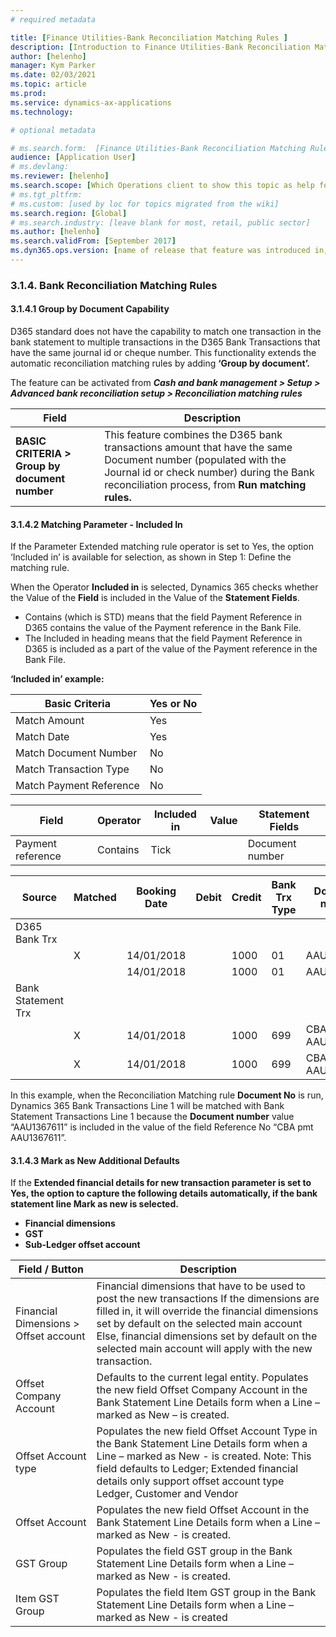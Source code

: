```yaml
---
# required metadata

title: [Finance Utilities-Bank Reconciliation Matching Rules ]
description: [Introduction to Finance Utilities-Bank Reconciliation Matching Rules]
author: [helenho]
manager: Kym Parker
ms.date: 02/03/2021
ms.topic: article
ms.prod: 
ms.service: dynamics-ax-applications
ms.technology: 

# optional metadata

# ms.search.form:  [Finance Utilities-Bank Reconciliation Matching Rules ]
audience: [Application User]
# ms.devlang: 
ms.reviewer: [helenho]
ms.search.scope: [Which Operations client to show this topic as help for, to be set by content strategist, see list here: https://microsoft.sharepoint.com/teams/DynDoc/_layouts/15/WopiFrame.aspx?sourcedoc={23419e1c-eb64-42e9-aa9b-79875b428718}&action=edit&wd=target%28Core%20Dynamics%20AX%20CP%20requirements%2Eone%7C4CC185C0%2DEFAA%2D42CD%2D94B9%2D8F2A45E7F61A%2FVersions%20list%20for%20docs%20topics%7CC14BE630%2D5151%2D49D6%2D8305%2D554B5084593C%2F%29]
# ms.tgt_pltfrm: 
# ms.custom: [used by loc for topics migrated from the wiki]
ms.search.region: [Global]
# ms.search.industry: [leave blank for most, retail, public sector]
ms.author: [helenho]
ms.search.validFrom: [September 2017]
ms.dyn365.ops.version: [name of release that feature was introduced in, see list here: https://microsoft.sharepoint.com/teams/DynDoc/_layouts/15/WopiFrame.aspx?sourcedoc={23419e1c-eb64-42e9-aa9b-79875b428718}&action=edit&wd=target%28Core%20Dynamics%20AX%20CP%20requirements%2Eone%7C4CC185C0%2DEFAA%2D42CD%2D94B9%2D8F2A45E7F61A%2FVersions%20list%20for%20docs%20topics%7CC14BE630%2D5151%2D49D6%2D8305%2D554B5084593C%2F%29]
---
```


### 3.1.4. Bank Reconciliation Matching Rules
#### 3.1.4.1	Group by Document Capability

D365 standard does not have the capability to match one transaction in the bank statement to multiple transactions in the D365 Bank Transactions that have the same journal id or cheque number. This functionality extends the automatic reconciliation matching rules by adding <b> ‘Group by document’. </b>

The feature can be activated from ***Cash and bank management > Setup > Advanced bank reconciliation setup > Reconciliation matching rules***

| Field | Description |
|-|-|
| **BASIC CRITERIA > Group by document number** | This feature combines the D365 bank transactions amount that have the same Document number (populated with the Journal id or check number) during the Bank reconciliation process, from **Run matching rules.** |

#### 3.1.4.2 Matching Parameter - Included In
If the Parameter Extended matching rule operator is set to Yes, the option ‘Included in’ is available for selection, as shown in Step 1: Define the matching rule. 

When the Operator **Included in** is selected, Dynamics 365 checks whether the Value of the **Field** is included in the Value of the **Statement Fields**.

-	Contains (which is STD) means that the field Payment Reference in D365 contains the value of the Payment reference in the Bank File.
-	The Included in heading means that the field Payment Reference in D365 is included as a part of the value of the Payment reference in the Bank File.

**‘Included in’ example:**

|    Basic Criteria   |    Yes or No   |
|-|-|
|   Match Amount  |  Yes  |
|   Match Date  |  Yes  |
|   Match Document Number  |  No  |
|   Match Transaction Type  |  No  |
|   Match Payment Reference |  No  |

|    Field   |    Operator   |    Included in   |    Value   |    Statement Fields   |
|-|-|-|-|-|
|   Payment reference  |  Contains  |  Tick  |    |  Document number  |

|    Source   |   Matched   |   Booking Date   |   Debit   |   Credit   |   Bank Trx Type   |   Document number    |
|-|-|-|-|-|-|-|
|   D365 Bank Trx  |  |  |  |  |  |  |
|    |  X  |  14/01/2018  |   |  1000  |  01  |  AAU1367611  |
|    |    |  14/01/2018  |   |  1000  |  01  |  AAU1367612  |
|   Bank Statement Trx  |  |  |  |  |  |  |
|    |  X  |  14/01/2018  |   |  1000  |  699  |  CBA pmt AAU1367611   |
|    |  X  |  14/01/2018  |   |  1000  |  699  |  CBA pmt AAU1367613   |

In this example, when the Reconciliation Matching rule **Document No** is run, Dynamics 365 Bank Transactions Line 1 will be matched with Bank Statement Transactions Line 1 because the **Document number** value “AAU1367611” is included in the value of the field Reference No “CBA pmt AAU1367611”.

#### 3.1.4.3 Mark as New Additional Defaults

If the **Extended financial details for new transaction </b> parameter is set to Yes, the option to capture the following details automatically, if the bank statement line <b> Mark as new** is selected.
-	Financial dimensions 
-	GST
-	Sub-Ledger offset account

|    Field / Button   |    Description   |
|-|-|
|   Financial Dimensions > Offset account   |      Financial dimensions that have to be used to post the new transactions                  If the dimensions are filled in, it will override the financial dimensions set by default on the selected main account                  Else, financial dimensions set by default on the selected main account will apply with the new transaction.           |
|   Offset Company Account   |    Defaults to the current legal entity.                  Populates the new field Offset Company Account in the Bank Statement Line Details form when a Line – marked as New – is created.           |
|   Offset Account type   |      Populates the new field Offset Account Type in the Bank Statement Line Details form when a Line – marked as New - is created.                  Note: This field defaults to Ledger; Extended financial details only support offset account type Ledger, Customer and Vendor          |
|   Offset Account   |  Populates the new field Offset Account in the Bank Statement Line Details form when a Line – marked as New - is created.   |
|   GST Group   |  Populates the field GST group in the Bank Statement Line Details form when a Line – marked as New - is created.   |
|   Item GST Group    |  Populates the field Item GST group in the Bank Statement Line Details form when a Line – marked as New - is created   |

